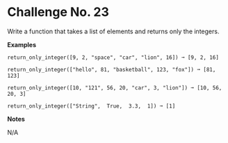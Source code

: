# Challenge No. 23

Write a function that takes a list of elements and returns only the integers.

**Examples**

    return_only_integer([9, 2, "space", "car", "lion", 16]) ➞ [9, 2, 16]
     
    return_only_integer(["hello", 81, "basketball", 123, "fox"]) ➞ [81, 123]
     
    return_only_integer([10, "121", 56, 20, "car", 3, "lion"]) ➞ [10, 56, 20, 3]
     
    return_only_integer(["String",  True,  3.3,  1]) ➞ [1]

**Notes**

N/A